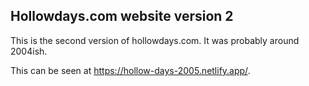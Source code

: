 ## Hollowdays.com website version 2

This is the second version of hollowdays.com. It was probably around 2004ish.

This can be seen at https://hollow-days-2005.netlify.app/.
